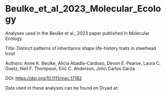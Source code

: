 # Beulke_et_al_2023_Molecular_Ecology
Analyses used in the Beulke et al., 2023 paper published in Molecular Ecology

Title: Distinct patterns of inheritance shape life-history traits in steelhead trout

Authors: Anne K. Beulke, Alicia Abadía-Cardoso, Devon E. Pearse, Laura C. Goetz, Neil F. Thompson, Eric C. Anderson, John Carlos Garza

DOI: https://doi.org/10.1111/mec.17182

Data used in these analyses can be found on Dryad at: 
